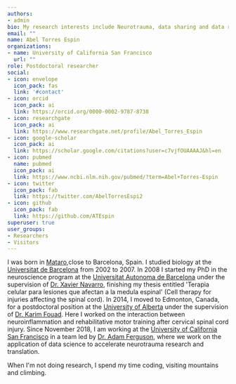 ```yaml
---
authors:
- admin
bio: My research interests include Neurotrauma, data sharing and data reuse. 
email: ""
name: Abel Torres Espin
organizations:
- name: University of California San Francisco
  url: ""
role: Postdoctoral researcher
social:
- icon: envelope
  icon_pack: fas
  link: '#contact'
- icon: orcid
  icon_pack: ai
  link: https://orcid.org/0000-0002-9787-8738
- icon: researchgate
  icon_pack: ai
  link: https://www.researchgate.net/profile/Abel_Torres_Espin
- icon: google-scholar
  icon_pack: ai
  link: https://scholar.google.com/citations?user=c7vjfOUAAAAJ&hl=en
- icon: pubmed
  name: pubmed
  icon_pack: ai
  link: https://www.ncbi.nlm.nih.gov/pubmed/?term=Abel+Torres-Espin
- icon: twitter
  icon_pack: fab
  link: https://twitter.com/AbelTorresEspi2
- icon: github
  icon_pack: fab
  link: https://github.com/ATEspin
superuser: true
user_groups:
- Researchers
- Visitors
---
```


I was born in [Mataro](https://www.google.es/search?q=mataro&rlz=1C1CHZL_enCA733CA734&source=lnms&tbm=isch&sa=X&ved=0ahUKEwj_v_j7nN3dAhVDiRoKHf_DCR0Q_AUICigB&biw=1536&bih=718),close to Barcelona, Spain. I studied biology at the [Universitat de Barcelona](https://www.ub.edu/web/ub/en/index.html?) from 2002 to 2007. In 2008 I started my PhD in the neuroscience program at the [Universitat Autonoma de Barcelona](https://www.uab.cat/es/) under the supervision of [Dr. Xavier Navarro](http://inc.uab.cat/English/profile.php?id=105), finishing my thesis entitled 'Terapia celular para lesiones que afectan a la medula espinal' (Cell therapy for injuries affecting the spinal cord). In 2014, I moved to Edmonton, Canada, for a postdoctoral position at the [University of Alberta](https://www.ualberta.ca/index.html) under the supervision of [Dr. Karim Fouad](https://www.ualberta.ca/rehabilitation/about-us/contact-us/faculty-directory/karim-fouad). Here I worked on the interaction between neuroinflammation and rehabilitative motor training after cervical spinal cord injury. Since November 2018, I am working at the [University of California San Francisco](https://www.ucsf.edu/) in a team led by [Dr. Adam Ferguson](http://neurosurgery.ucsf.edu/index.php/about_us_faculty_ferguson.html), where we work on the application of data science to accelerate neurotrauma research and translation.

When I'm not doing research, I spend my time coding, visiting mountains and climbing.


